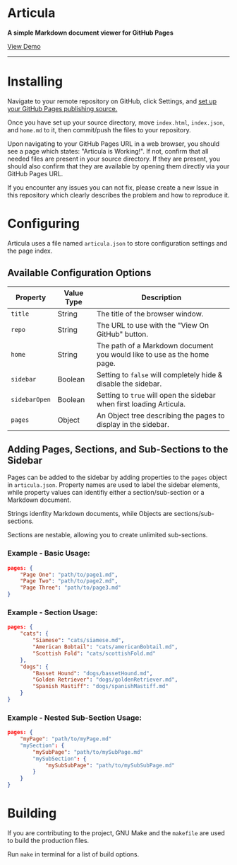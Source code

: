 # Articula

**A simple Markdown document viewer for GitHub Pages**

[View Demo](http://demo.articula.io)

---

# Installing

Navigate to your remote repository on GitHub, click Settings, and [set up your GitHub Pages publishing source.](https://help.github.com/articles/configuring-a-publishing-source-for-github-pages/)

Once you have set up your source directory, move `index.html`, `index.json`, and `home.md` to it, then commit/push the files to your repository.

Upon navigating to your GitHub Pages URL in a web browser, you should see a page which states: "Articula is Working!". If not, confirm that all needed files are present in your source directory. If they are present, you should also confirm that they are available by opening them directly via your GitHub Pages URL.

If you encounter any issues you can not fix, please create a new Issue in this repository which clearly describes the problem and how to reproduce it.

# Configuring

Articula uses a file named `articula.json` to store configuration settings and the page index.

## Available Configuration Options

Property|Value Type|Description
---|---|---
`title`|String|The title of the browser window.
`repo`|String|The URL to use with the "View On GitHub" button.
`home`|String|The path of a Markdown document you would like to use as the home page.
`sidebar`|Boolean|Setting to `false` will completely hide & disable the sidebar.
`sidebarOpen`|Boolean|Setting to `true` will open the sidebar when first loading Articula.
`pages`|Object|An Object tree describing the pages to display in the sidebar.

## Adding Pages, Sections, and Sub-Sections to the Sidebar

Pages can be added to the sidebar by adding properties to the `pages` object in `articula.json`. Property names are used to label the sidebar elements, while property values can identifiy either a section/sub-section or a Markdown document.

Strings idenfity Markdown documents, while Objects are sections/sub-sections.

Sections are nestable, allowing you to create unlimited sub-sections.

### Example - Basic Usage:

```JSON
pages: {
	"Page One": "path/to/page1.md",
	"Page Two": "path/to/page2.md",
	"Page Three": "path/to/page3.md"
}
```

### Example - Section Usage:

```JSON
pages: {
	"cats": {
		"Siamese": "cats/siamese.md",
		"American Bobtail": "cats/americanBobtail.md",
		"Scottish Fold": "cats/scottishFold.md"
	},
	"dogs": {
		"Basset Hound": "dogs/bassetHound.md",
		"Golden Retriever": "dogs/goldenRetriever.md",
		"Spanish Mastiff": "dogs/spanishMastiff.md"
	}
}
```

### Example - Nested Sub-Section Usage:

```JSON
pages: {
	"myPage": "path/to/myPage.md"
	"mySection": {
		"mySubPage": "path/to/mySubPage.md"
		"mySubSection": {
			"mySubSubPage": "path/to/mySubSubPage.md"
		}
	}
}
```

# Building

If you are contributing to the project, GNU Make and the `makefile` are used to build the production files.

Run `make` in terminal for a list of build options.